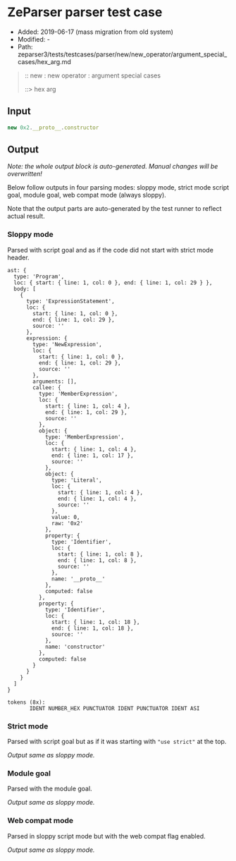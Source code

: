 # ZeParser parser test case

- Added: 2019-06-17 (mass migration from old system)
- Modified: -
- Path: zeparser3/tests/testcases/parser/new/new_operator/argument_special_cases/hex_arg.md

> :: new : new operator : argument special cases
>
> ::> hex arg

## Input

`````js
new 0x2.__proto__.constructor
`````

## Output

_Note: the whole output block is auto-generated. Manual changes will be overwritten!_

Below follow outputs in four parsing modes: sloppy mode, strict mode script goal, module goal, web compat mode (always sloppy).

Note that the output parts are auto-generated by the test runner to reflect actual result.

### Sloppy mode

Parsed with script goal and as if the code did not start with strict mode header.

`````
ast: {
  type: 'Program',
  loc: { start: { line: 1, col: 0 }, end: { line: 1, col: 29 } },
  body: [
    {
      type: 'ExpressionStatement',
      loc: {
        start: { line: 1, col: 0 },
        end: { line: 1, col: 29 },
        source: ''
      },
      expression: {
        type: 'NewExpression',
        loc: {
          start: { line: 1, col: 0 },
          end: { line: 1, col: 29 },
          source: ''
        },
        arguments: [],
        callee: {
          type: 'MemberExpression',
          loc: {
            start: { line: 1, col: 4 },
            end: { line: 1, col: 29 },
            source: ''
          },
          object: {
            type: 'MemberExpression',
            loc: {
              start: { line: 1, col: 4 },
              end: { line: 1, col: 17 },
              source: ''
            },
            object: {
              type: 'Literal',
              loc: {
                start: { line: 1, col: 4 },
                end: { line: 1, col: 4 },
                source: ''
              },
              value: 0,
              raw: '0x2'
            },
            property: {
              type: 'Identifier',
              loc: {
                start: { line: 1, col: 8 },
                end: { line: 1, col: 8 },
                source: ''
              },
              name: '__proto__'
            },
            computed: false
          },
          property: {
            type: 'Identifier',
            loc: {
              start: { line: 1, col: 18 },
              end: { line: 1, col: 18 },
              source: ''
            },
            name: 'constructor'
          },
          computed: false
        }
      }
    }
  ]
}

tokens (8x):
       IDENT NUMBER_HEX PUNCTUATOR IDENT PUNCTUATOR IDENT ASI
`````

### Strict mode

Parsed with script goal but as if it was starting with `"use strict"` at the top.

_Output same as sloppy mode._

### Module goal

Parsed with the module goal.

_Output same as sloppy mode._

### Web compat mode

Parsed in sloppy script mode but with the web compat flag enabled.

_Output same as sloppy mode._

